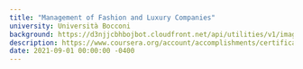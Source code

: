 ```yaml
---
title: "Management of Fashion and Luxury Companies"
university: Università Bocconi
background: https://d3njjcbhbojbot.cloudfront.net/api/utilities/v1/imageproxy/https://coursera-university-assets.s3.amazonaws.com/26/efd1b0521511e598980721fa57d546/logo_180x180.png?auto=format%2Ccompress&dpr=1&w=80&h=80
description: https://www.coursera.org/account/accomplishments/certificate/P6V8N2VC3Z47
date: 2021-09-01 00:00:00 -0400
---
```

